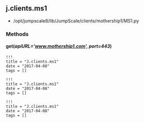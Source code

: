 <!-- toc -->
## j.clients.ms1

- /opt/jumpscale8/lib/JumpScale/clients/mothership1/MS1.py

### Methods

#### get(*apiURL='www.mothership1.com', port=443*) 


```
!!!
title = "J.clients.ms1"
date = "2017-04-08"
tags = []
```

```
!!!
title = "J.clients.ms1"
date = "2017-04-08"
tags = []
```

```
!!!
title = "J.clients.ms1"
date = "2017-04-08"
tags = []
```
